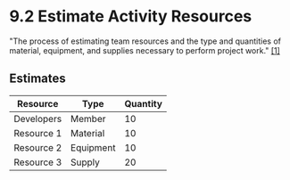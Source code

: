 # 9.2 Estimate Activity Resources

"The process of estimating team resources and the type and quantities of
material, equipment, and supplies necessary to perform project work."
[[1]](../home.md#references)

## Estimates

| Resource   | Type      | Quantity |
| ---------- | --------- | -------- |
| Developers | Member    | 10       |
| Resource 1 | Material  | 10       |
| Resource 2 | Equipment | 10       |
| Resource 3 | Supply    | 20       |
